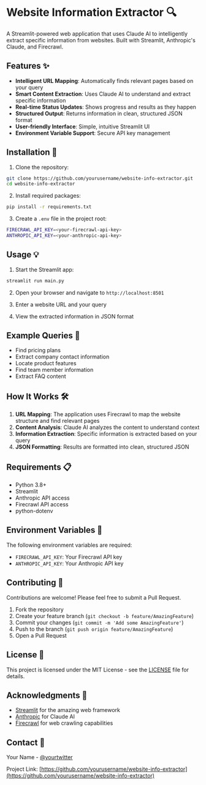 # Website Information Extractor 🔍

A Streamlit-powered web application that uses Claude AI to intelligently extract specific information from websites. Built with Streamlit, Anthropic's Claude, and Firecrawl.

## Features ✨

- **Intelligent URL Mapping**: Automatically finds relevant pages based on your query
- **Smart Content Extraction**: Uses Claude AI to understand and extract specific information
- **Real-time Status Updates**: Shows progress and results as they happen
- **Structured Output**: Returns information in clean, structured JSON format
- **User-friendly Interface**: Simple, intuitive Streamlit UI
- **Environment Variable Support**: Secure API key management

## Installation 🚀

1. Clone the repository:

```bash
git clone https://github.com/yourusername/website-info-extractor.git
cd website-info-extractor
```


2. Install required packages:

```bash
pip install -r requirements.txt
```

3. Create a `.env` file in the project root:

```bash
FIRECRAWL_API_KEY=<your-firecrawl-api-key>
ANTHROPIC_API_KEY=<your-anthropic-api-key>
```


## Usage 💡

1. Start the Streamlit app:

```bash
streamlit run main.py
```


2. Open your browser and navigate to `http://localhost:8501`

3. Enter a website URL and your query

4. View the extracted information in JSON format

## Example Queries 📝

- Find pricing plans
- Extract company contact information
- Locate product features
- Find team member information
- Extract FAQ content

## How It Works 🛠️

1. **URL Mapping**: The application uses Firecrawl to map the website structure and find relevant pages
2. **Content Analysis**: Claude AI analyzes the content to understand context
3. **Information Extraction**: Specific information is extracted based on your query
4. **JSON Formatting**: Results are formatted into clean, structured JSON

## Requirements 📋

- Python 3.8+
- Streamlit
- Anthropic API access
- Firecrawl API access
- python-dotenv

## Environment Variables 🔐

The following environment variables are required:

- `FIRECRAWL_API_KEY`: Your Firecrawl API key
- `ANTHROPIC_API_KEY`: Your Anthropic API key

## Contributing 🤝

Contributions are welcome! Please feel free to submit a Pull Request.

1. Fork the repository
2. Create your feature branch (`git checkout -b feature/AmazingFeature`)
3. Commit your changes (`git commit -m 'Add some AmazingFeature'`)
4. Push to the branch (`git push origin feature/AmazingFeature`)
5. Open a Pull Request

## License 📄

This project is licensed under the MIT License - see the [LICENSE](LICENSE) file for details.

## Acknowledgments 🙏

- [Streamlit](https://streamlit.io/) for the amazing web framework
- [Anthropic](https://www.anthropic.com/) for Claude AI
- [Firecrawl](https://firecrawl.com/) for web crawling capabilities

## Contact 📧

Your Name - [@yourtwitter](https://twitter.com/yourtwitter)

Project Link: [https://github.com/yourusername/website-info-extractor](https://github.com/yourusername/website-info-extractor)
